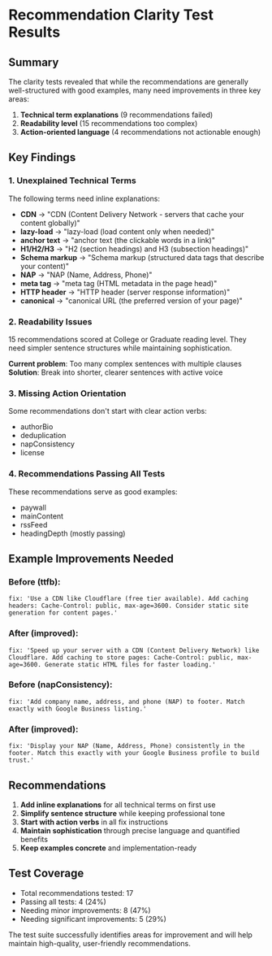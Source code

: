 # Recommendation Clarity Test Results

## Summary

The clarity tests revealed that while the recommendations are generally
well-structured with good examples, many need improvements in three key areas:

1. **Technical term explanations** (9 recommendations failed)
2. **Readability level** (15 recommendations too complex)
3. **Action-oriented language** (4 recommendations not actionable enough)

## Key Findings

### 1. Unexplained Technical Terms

The following terms need inline explanations:

- **CDN** → "CDN (Content Delivery Network - servers that cache your content
  globally)"
- **lazy-load** → "lazy-load (load content only when needed)"
- **anchor text** → "anchor text (the clickable words in a link)"
- **H1/H2/H3** → "H2 (section headings) and H3 (subsection headings)"
- **Schema markup** → "Schema markup (structured data tags that describe your
  content)"
- **NAP** → "NAP (Name, Address, Phone)"
- **meta tag** → "meta tag (HTML metadata in the page head)"
- **HTTP header** → "HTTP header (server response information)"
- **canonical** → "canonical URL (the preferred version of your page)"

### 2. Readability Issues

15 recommendations scored at College or Graduate reading level. They need
simpler sentence structures while maintaining sophistication.

**Current problem**: Too many complex sentences with multiple clauses
**Solution**: Break into shorter, clearer sentences with active voice

### 3. Missing Action Orientation

Some recommendations don't start with clear action verbs:

- authorBio
- deduplication
- napConsistency
- license

### 4. Recommendations Passing All Tests

These recommendations serve as good examples:

- paywall
- mainContent
- rssFeed
- headingDepth (mostly passing)

## Example Improvements Needed

### Before (ttfb):

```
fix: 'Use a CDN like Cloudflare (free tier available). Add caching headers: Cache-Control: public, max-age=3600. Consider static site generation for content pages.'
```

### After (improved):

```
fix: 'Speed up your server with a CDN (Content Delivery Network) like Cloudflare. Add caching to store pages: Cache-Control: public, max-age=3600. Generate static HTML files for faster loading.'
```

### Before (napConsistency):

```
fix: 'Add company name, address, and phone (NAP) to footer. Match exactly with Google Business listing.'
```

### After (improved):

```
fix: 'Display your NAP (Name, Address, Phone) consistently in the footer. Match this exactly with your Google Business profile to build trust.'
```

## Recommendations

1. **Add inline explanations** for all technical terms on first use
2. **Simplify sentence structure** while keeping professional tone
3. **Start with action verbs** in all fix instructions
4. **Maintain sophistication** through precise language and quantified benefits
5. **Keep examples concrete** and implementation-ready

## Test Coverage

- Total recommendations tested: 17
- Passing all tests: 4 (24%)
- Needing minor improvements: 8 (47%)
- Needing significant improvements: 5 (29%)

The test suite successfully identifies areas for improvement and will help
maintain high-quality, user-friendly recommendations.

